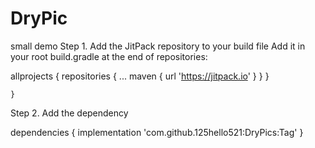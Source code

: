 # DryPic
small demo
Step 1. Add the JitPack repository to your build file
Add it in your root build.gradle at the end of repositories:

allprojects {
		repositories {
			...
			maven { url 'https://jitpack.io' }
		}
	}
  
  	}
Step 2. Add the dependency

dependencies {
	        implementation 'com.github.125hello521:DryPics:Tag'
	}
